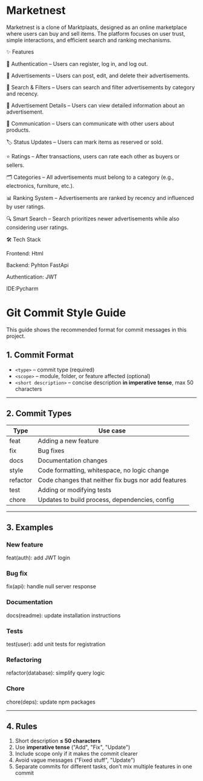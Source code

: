 # Marketnest

Marketnest is a clone of Marktplaats, designed as an online marketplace where users can buy and sell items. The platform focuses on user trust, simple interactions, and efficient search and ranking mechanisms.

✨ Features

🔐 Authentication – Users can register, log in, and log out.

📢 Advertisements – Users can post, edit, and delete their advertisements.

🔎 Search & Filters – Users can search and filter advertisements by category and recency.

📄 Advertisement Details – Users can view detailed information about an advertisement.

💬 Communication – Users can communicate with other users about products.

🏷️ Status Updates – Users can mark items as reserved or sold.

⭐ Ratings – After transactions, users can rate each other as buyers or sellers.

🗂️ Categories – All advertisements must belong to a category (e.g., electronics, furniture, etc.).

📊 Ranking System – Advertisements are ranked by recency and influenced by user ratings.

🔍 Smart Search – Search prioritizes newer advertisements while also considering user ratings.

    
🛠️ Tech Stack

Frontend: Html

Backend: Pyhton FastApi

Authentication: JWT

IDE:Pycharm


# Git Commit Style Guide

This guide shows the recommended format for commit messages in this project.

## 1. Commit Format

- `<type>` – commit type (required)  
- `<scope>` – module, folder, or feature affected (optional)  
- `<short description>` – concise description **in imperative tense**, max 50 characters  

---

## 2. Commit Types

| Type      | Use case |
|-----------|----------|
| feat      | Adding a new feature |
| fix       | Bug fixes |
| docs      | Documentation changes |
| style     | Code formatting, whitespace, no logic change |
| refactor  | Code changes that neither fix bugs nor add features |
| test      | Adding or modifying tests |
| chore     | Updates to build process, dependencies, config |

---

## 3. Examples

### New feature
feat(auth): add JWT login
### Bug fix
fix(api): handle null server response
### Documentation
docs(readme): update installation instructions
### Tests
test(user): add unit tests for registration
### Refactoring
refactor(database): simplify query logic
### Chore
chore(deps): update npm packages

---

## 4. Rules

1. Short description **≤ 50 characters**  
2. Use **imperative tense** ("Add", "Fix", "Update")  
3. Include scope only if it makes the commit clearer  
4. Avoid vague messages ("Fixed stuff", "Update")  
5. Separate commits for different tasks, don’t mix multiple features in one commit
